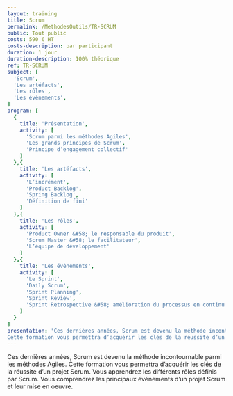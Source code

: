 ```yaml
---
layout: training
title: Scrum
permalink: /MethodesOutils/TR-SCRUM
public: Tout public
costs: 590 € HT
costs-description: par participant
duration: 1 jour
duration-description: 100% théorique
ref: TR-SCRUM
subject: [
  'Scrum',
  'Les artéfacts',
  'Les rôles',
  'Les évènements',
]
program: [
  {
    title: 'Présentation',
    activity: [
      'Scrum parmi les méthodes Agiles',
      'Les grands principes de Scrum',
      'Principe d’engagement collectif'
    ]
  },{
    title: 'Les artéfacts',
    activity: [
      'L’incrément',
      'Product Backlog',
      'Spring Backlog',
      'Définition de fini'
    ]
  },{
    title: 'Les rôles',
    activity: [
      'Product Owner &#58; le responsable du produit',
      'Scrum Master &#58; le facilitateur',
      'L’équipe de développement'
    ]
  },{
    title: 'Les évènements',
    activity: [
      'Le Sprint',
      'Daily Scrum',
      'Sprint Planning',
      'Sprint Review',
      'Sprint Retrospective &#58; amélioration du processus en continu'
    ]
  }
]
presentation: 'Ces dernières années, Scrum est devenu la méthode incontournable parmi les méthodes Agiles.
Cette formation vous permettra d’acquérir les clés de la réussite d’un projet Scrum. Vous apprendrez les différents rôles définis par Scrum. Vous comprendrez les principaux événements d’un projet Scrum et leur mise en oeuvre.'
---
```


Ces dernières années, Scrum est devenu la méthode incontournable parmi les méthodes Agiles.
Cette formation vous permettra d’acquérir les clés de la réussite d’un projet Scrum. Vous apprendrez les différents rôles définis par Scrum. Vous comprendrez les principaux événements d’un projet Scrum et leur mise en oeuvre.  
